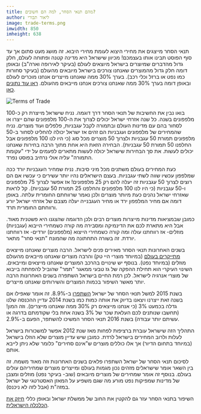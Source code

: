 ```yaml
---
title: מהם תנאי הסחר, למה הם חשובים?
author: ליאור תבורי
image: trade-terms.png
imwidth: 850
imheight: 638
---
```


תנאי הסחר מייצגים את מחירי היצוא לעומת מחירי היבוא. זה מושג מעט סתום אך עד סוף הפוסט תבינו אותו בעצמכם!
מכיוון שישראל היא מדינה קטנה ופתוחה לעולם, חלק גדול מהדברים שמיוצרים בישראל מיוצאים לעולם <!--more--> (בעיקר לאירופה וארה"ב) ובאופן דומה חלק גדול מהמוצרים שאנחנו צורכים בישראל מיובאים מהעולם (בעיקר סחורות כמו נפט או ברזל וכלי רכב). בערך 30% ממה שאנחנו מייצרים אנחנו מוכרים לעולם ובאופן דומה בערך 30% ממה שאנחנו צורכים אנחנו מייבאים מהעולם. [ראו עוד נתונים כאן](https://data.worldbank.org/indicator/NE.TRD.GNFS.ZS?locations=IL&fbclid=IwAR2IPhCtxkBUUzVY7l6YIWFZNKgZrRAi_EgBvERyjn9LaboryHcUSE4M4M4).

![Terms of Trade]({{site.baseurl}}/chaluny.github.io/images/trade-terms.png)

בואו נבין את החשיבות של תנאי הסחר דרך דוגמה. נניח שישראל מייצרת רק כ-100 מלפפונים בשנה. כל שנה אזרחי ישראל יכולים לצרוך את ה-100 מלפפונים שהם ייצרו או לסחור בהם עם מדינות העולם ובתמורה לקבל עגבניות, פלפלים ועוד מוצרים. נניח שהמחירים של מלפפונים ועגבניות הם זהים אז ישראל יכולה להחליט לסחור ב-50 מלפפונים תמורת 50 עגבניות ולצרוך 50 מוצרים מכל סוג (כי היו לנו 100 מלפפונים אבל החלפנו 50 תמורת 50 עגבניות). הבחירה הזאת היא אחת מתוך הרבה בחירות שאנחנו יכולים לעשות. את סך הבחירות שישראל יכולה לעשות מתארים לפעמים על ידי "עקומת התמורה" עליה אולי נרחיב בפוסט נפרד.

כעת המחירים בעולם משתנים מכל מיני סיבות. נניח שמחיר העגבניות יורד ככה שמלפפון עכשיו שווה לשתי עגבניות. בעצם הישראלים נהיו יותר עשירים כי עכשיו אם הם רוצים לצרוך 50 עגבניות זה יעלה להם רק 25 מלפפונים! אז אפשר לצרוך 75 מלפפונים ו-50 עגבניות (כי היו לנו 100 מלפפונים והחלפנו 25 תמורת 50 עגבניות). קל לראות שאזרחי ישראל נהנים כעת מיותר מוצרים ולכן נאמר שרווחתם החומרית עלתה. באופן דומה אם מחיר המלפפון ירד או מחיר העגבנייה יעלה מצבם של אזרחי ישראל יורע ורווחתם החומרית תרד.

כמובן שבמציאות מדינות מייצרות מוצרים רבים ולכן הדוגמה שהצגנו היא פשטנית מאוד. אבל היא מתארת לכם את הדינמיקה ומסבירה מה קורה כשמחירי הייבוא (עגבניות) מוזלים- אז רווחתנו עולה ומה קורה כשמחירי הייצוא (מלפפונים) יורדים- אז רווחתנו יורדת. זה בשורה התחתונה מה שהמונח "תנאי סחר" מתאר.

בשנים האחרונות תנאי הסחר מאירים פנים לישראל. הרבה מוצרים שאנחנו מייצאים [מתייקרים בעולם](https://www.boi.org.il/he/NewsAndPublications/RegularPublications/DocLib3/BankIsraelAnnualReport/%D7%93%D7%95%D7%97%20%D7%91%D7%A0%D7%A7%20%D7%99%D7%A9%D7%A8%D7%90%D7%9C%202016/chap-1-.pdf?fbclid=IwAR0ttClRVjfxUvbOyJ41XUZgoNWVmOSdeZwzn15sxac6fPmq-Q4vTIIOH3k) (במיוחד מוצרי היי טק) והרבה מוצרים שאנחנו מייבאים מהעולם מוזלים (במיוחד נפט). בנוסף יש שינויים בהרכב המוצרים שאנחנו מייצאים ומייבאים. השינוי העיקרי הוא תחילת ההפקה של גז טבעי ממאגר "תמר" שהוביל להפחתה בייבוא של מוצרי אנרגיה לישראל. לכן רמת החיים בישראל השתפרה בשנים האחרונות הרבה יותר מאשר השיפור בכמות המוצרים והשירותים שאנחנו מייצרים.

בשנת 2015 למשל תנאי הסחר של ישראל [השתפרו](https://www.boi.org.il/he/NewsAndPublications/RegularPublications/DocLib3/BankIsraelAnnualReport/%D7%93%D7%95%D7%97%20%D7%91%D7%A0%D7%A7%20%D7%99%D7%A9%D7%A8%D7%90%D7%9C%202016/chap-2.pdf?fbclid=IwAR3owOY-GrWiSvzTyDlSI0Ulo2hJ6lLITeWIGmX22VssmL6dknGcJOidiMk) ב-8.9%. זה אומר שאפילו אם בשנה זאת ייצרנו ויצאנו בדיוק את אותה כמות כמו בשנת 2014 עדיין ההכנסה שלנו גדלה בכמעט 3% (כי אנחנו מייצאים רק 30% ממה שאנחנו מייצרים). וזה המון! (תחשבו שנותנים לכם העלאת שכר של 3% בשנה אחת בלי שקודמתם בדרגה או עשיתם יותר עבודה) בשנת 2016 תנאי הסחר המשיכו להשתפר, הפעם ב-2.9%.

התהליך הזה שישראל עוברת ברציפות לפחות מאז שנת 2012 אפשר למשכורות בישראל לעלות ולרוב המחירים בישראל לרדת. כמובן שיש עדיין מוצרים שלא הוזלו בישראל (במיוחד בתחום הדיור) אך אלו כוללים מוצרים ש"אינם סחירים" כלומר שלא ניתן לייבא אותם. 

לסיכום תנאי הסחר של ישראל השתפרו פלאים בשנים האחרונות וזה מאוד משמח. זה בין השאר אומר שישראלים מזהים נכון מגמות בעולם ומייצרים מוצרים שמחיריהם עולים בעולם. בנוסף זה אומר שמחירים של מוצרים מיובאים (שוב- בעיקר נפט) מוזלים ומצבן של מדינות שמפיקות נפט מורע מה שגם משפיע על המאזן האסטרטגי של ישראל במזה"ת (אבל לזה לא ניכנס).

השיפור בתנאי הסחר עזר גם להקטין את החוב של ממשלת ישראל ובאופן כללי [חיזק את הכלכלה הישראלית](https://www.boi.org.il/he/NewsAndPublications/PressReleases/Documents/%D7%94%D7%A1%D7%A7%D7%99%D7%A8%D7%94%20%D7%94%D7%A4%D7%99%D7%A1%D7%A7%D7%90%D7%9C%D7%99%D7%AA.pdf?fbclid=IwAR0klaQnFxKvn8VcKT9VsTwSRdrgECH7XEuvoutwCa6ubtA0Rq0-GRGFVaA). 
